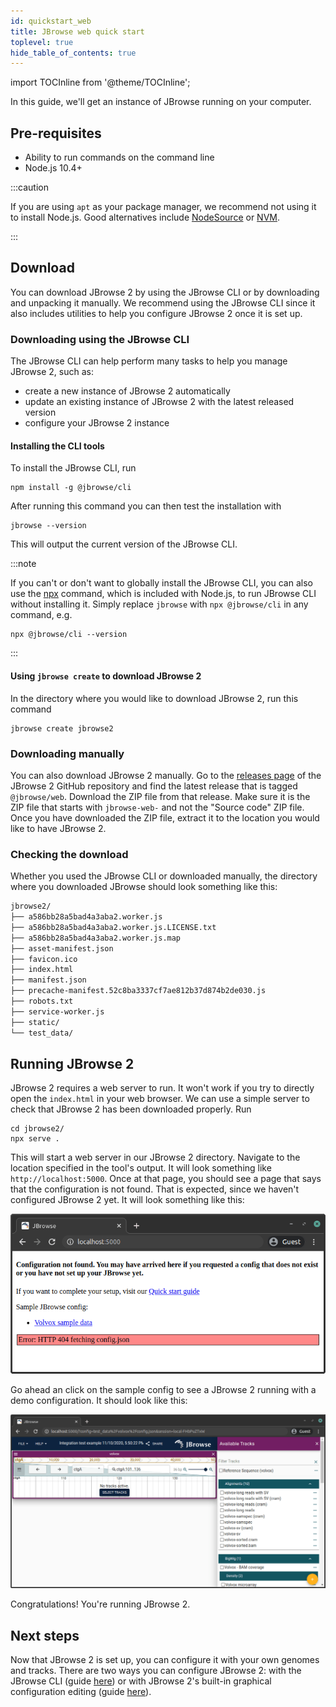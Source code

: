 ```yaml
---
id: quickstart_web
title: JBrowse web quick start
toplevel: true
hide_table_of_contents: true
---
```


import TOCInline from '@theme/TOCInline';

<TOCInline toc={toc} />

In this guide, we'll get an instance of JBrowse running on your computer.

## Pre-requisites

- Ability to run commands on the command line
- Node.js 10.4+

:::caution

If you are using `apt` as your package manager, we recommend not using it to
install Node.js. Good alternatives include
[NodeSource](https://github.com/nodesource) or
[NVM](https://github.com/nvm-sh/nvm).

:::

## Download

You can download JBrowse 2 by using the JBrowse CLI or by downloading and
unpacking it manually. We recommend using the JBrowse CLI since it also includes
utilities to help you configure JBrowse 2 once it is set up.

### Downloading using the JBrowse CLI

The JBrowse CLI can help perform many tasks to help you manage JBrowse 2, such
as:

- create a new instance of JBrowse 2 automatically
- update an existing instance of JBrowse 2 with the latest released version
- configure your JBrowse 2 instance

#### Installing the CLI tools

To install the JBrowse CLI, run

```sh-session
npm install -g @jbrowse/cli
```

After running this command you can then test the installation with

```sh-session
jbrowse --version
```

This will output the current version of the JBrowse CLI.

:::note

If you can't or don't want to globally install the JBrowse CLI, you can also use
the [npx](https://nodejs.dev/learn/the-npx-nodejs-package-runner) command, which
is included with Node.js, to run JBrowse CLI without installing it. Simply
replace `jbrowse` with `npx @jbrowse/cli` in any command, e.g.

```
npx @jbrowse/cli --version
```

:::

#### Using `jbrowse create` to download JBrowse 2

In the directory where you would like to download JBrowse 2, run this command

```sh-session
jbrowse create jbrowse2
```

### Downloading manually

You can also download JBrowse 2 manually. Go to the
[releases page](https://github.com/GMOD/jbrowse-components/releases/) of the
JBrowse 2 GitHub repository and find the latest release that is tagged
`@jbrowse/web`. Download the ZIP file from that release. Make sure it is the ZIP
file that starts with `jbrowse-web-` and not the "Source code" ZIP file. Once
you have downloaded the ZIP file, extract it to the location you would like to
have JBrowse 2.

### Checking the download

Whether you used the JBrowse CLI or downloaded manually, the directory where you
downloaded JBrowse should look something like this:

```txt
jbrowse2/
├── a586bb28a5bad4a3aba2.worker.js
├── a586bb28a5bad4a3aba2.worker.js.LICENSE.txt
├── a586bb28a5bad4a3aba2.worker.js.map
├── asset-manifest.json
├── favicon.ico
├── index.html
├── manifest.json
├── precache-manifest.52c8ba3337cf7ae812b37d874b2de030.js
├── robots.txt
├── service-worker.js
├── static/
└── test_data/
```

## Running JBrowse 2

JBrowse 2 requires a web server to run. It won't work if you try to directly
open the `index.html` in your web browser. We can use a simple server to check
that JBrowse 2 has been downloaded properly. Run

```sh-session
cd jbrowse2/
npx serve .
```

This will start a web server in our JBrowse 2 directory. Navigate to the
location specified in the tool's output. It will look something like
`http://localhost:5000`. Once at that page, you should see a page that says that
the configuration is not found. That is expected, since we haven't configured
JBrowse 2 yet. It will look something like this:

![JBrowse 2 screen showing no configuration found](./img/config_not_found.png)

Go ahead an click on the sample config to see a JBrowse 2 running with a demo
configuration. It should look like this:

![JBrowse 2 with a sample configuration](./img/sample_config.png)

Congratulations! You're running JBrowse 2.

## Next steps

Now that JBrowse 2 is set up, you can configure it with your own genomes and
tracks. There are two ways you can configure JBrowse 2: with the JBrowse CLI
(guide [here](quickstart_cli)) or with JBrowse 2's built-in graphical
configuration editing (guide [here](quickstart_gui)).
